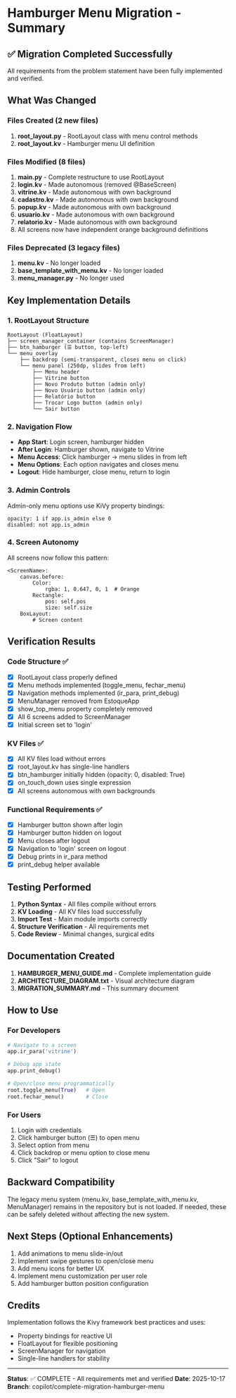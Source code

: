 # Hamburger Menu Migration - Summary

## ✅ Migration Completed Successfully

All requirements from the problem statement have been fully implemented and verified.

## What Was Changed

### Files Created (2 new files)
1. **root_layout.py** - RootLayout class with menu control methods
2. **root_layout.kv** - Hamburger menu UI definition

### Files Modified (8 files)
1. **main.py** - Complete restructure to use RootLayout
2. **login.kv** - Made autonomous (removed @BaseScreen)
3. **vitrine.kv** - Made autonomous with own background
4. **cadastro.kv** - Made autonomous with own background
5. **popup.kv** - Made autonomous with own background
6. **usuario.kv** - Made autonomous with own background
7. **relatorio.kv** - Made autonomous with own background
8. All screens now have independent orange background definitions

### Files Deprecated (3 legacy files)
1. **menu.kv** - No longer loaded
2. **base_template_with_menu.kv** - No longer loaded
3. **menu_manager.py** - No longer used

## Key Implementation Details

### 1. RootLayout Structure
```
RootLayout (FloatLayout)
├── screen_manager_container (contains ScreenManager)
├── btn_hamburger (☰ button, top-left)
└── menu_overlay
    ├── backdrop (semi-transparent, closes menu on click)
    └── menu panel (250dp, slides from left)
        ├── Menu header
        ├── Vitrine button
        ├── Novo Produto button (admin only)
        ├── Novo Usuário button (admin only)
        ├── Relatório button
        ├── Trocar Logo button (admin only)
        └── Sair button
```

### 2. Navigation Flow
- **App Start**: Login screen, hamburger hidden
- **After Login**: Hamburger shown, navigate to Vitrine
- **Menu Access**: Click hamburger → menu slides in from left
- **Menu Options**: Each option navigates and closes menu
- **Logout**: Hide hamburger, close menu, return to login

### 3. Admin Controls
Admin-only menu options use KiVy property bindings:
```kv
opacity: 1 if app.is_admin else 0
disabled: not app.is_admin
```

### 4. Screen Autonomy
All screens now follow this pattern:
```kv
<ScreenName>:
    canvas.before:
        Color:
            rgba: 1, 0.647, 0, 1  # Orange
        Rectangle:
            pos: self.pos
            size: self.size
    BoxLayout:
        # Screen content
```

## Verification Results

### Code Structure ✅
- [x] RootLayout class properly defined
- [x] Menu methods implemented (toggle_menu, fechar_menu)
- [x] Navigation methods implemented (ir_para, print_debug)
- [x] MenuManager removed from EstoqueApp
- [x] show_top_menu property completely removed
- [x] All 6 screens added to ScreenManager
- [x] Initial screen set to 'login'

### KV Files ✅
- [x] All KV files load without errors
- [x] root_layout.kv has single-line handlers
- [x] btn_hamburger initially hidden (opacity: 0, disabled: True)
- [x] on_touch_down uses single expression
- [x] All screens autonomous with own backgrounds

### Functional Requirements ✅
- [x] Hamburger button shown after login
- [x] Hamburger button hidden on logout
- [x] Menu closes after logout
- [x] Navigation to 'login' screen on logout
- [x] Debug prints in ir_para method
- [x] print_debug helper available

## Testing Performed

1. **Python Syntax** - All files compile without errors
2. **KV Loading** - All KV files load successfully
3. **Import Test** - Main module imports correctly
4. **Structure Verification** - All requirements met
5. **Code Review** - Minimal changes, surgical edits

## Documentation Created

1. **HAMBURGER_MENU_GUIDE.md** - Complete implementation guide
2. **ARCHITECTURE_DIAGRAM.txt** - Visual architecture diagram
3. **MIGRATION_SUMMARY.md** - This summary document

## How to Use

### For Developers
```python
# Navigate to a screen
app.ir_para('vitrine')

# Debug app state
app.print_debug()

# Open/close menu programmatically
root.toggle_menu(True)   # Open
root.fechar_menu()       # Close
```

### For Users
1. Login with credentials
2. Click hamburger button (☰) to open menu
3. Select option from menu
4. Click backdrop or menu option to close menu
5. Click "Sair" to logout

## Backward Compatibility

The legacy menu system (menu.kv, base_template_with_menu.kv, MenuManager) remains in the repository but is not loaded. If needed, these can be safely deleted without affecting the new system.

## Next Steps (Optional Enhancements)

1. Add animations to menu slide-in/out
2. Implement swipe gestures to open/close menu
3. Add menu icons for better UX
4. Implement menu customization per user role
5. Add hamburger button position configuration

## Credits

Implementation follows the Kivy framework best practices and uses:
- Property bindings for reactive UI
- FloatLayout for flexible positioning
- ScreenManager for navigation
- Single-line handlers for stability

---

**Status**: ✅ COMPLETE - All requirements met and verified
**Date**: 2025-10-17
**Branch**: copilot/complete-migration-hamburger-menu
